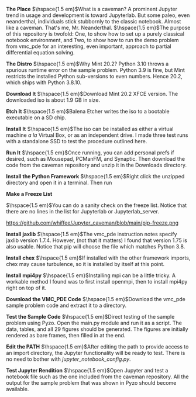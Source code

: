 ﻿__The Place__
$\hspace{1.5 em}$What is a caveman? A prominent Jupyter trend in usage and development is toward Jupyterlab. But some paleo, even neanderthal, individuals stick stubbornly to the classic notebook. Almost like a caveman. That's me, Mr. Neanderthal.
$\hspace{1.5 em}$The purpose of this repository is twofold: One, to show how to set up a purely classical notebook environment, and Two, to show how to run the demo problem from vmc_pde  for an interesting, even important, approach to partial differential equation solving.

__The Distro__
$\hspace{1.5 em}$Why Mint 20.2? Python 3.10 throws a spurious runtime error on the sample problem. Python 3.9 is fine, but Mint restricts the installed Python sub-versions to even numbers. Hence 20.2, which ships with Python 3.8.10.

__Download It__
$\hspace{1.5 em}$Download Mint 20.2 XFCE version. The downloaded iso is about 1.9 GB in size.

__Etch It__
$\hspace{1.5 em}$Balena Etcher writes the iso to a bootable executable on a SD chip.

__Install It__
$\hspace{1.5 em}$The iso can be installed as either a virtual machine _a la_ Virtual Box, or as an independent drive. I made three test runs with a standalone SSD to test the procedure outlined here.

__Run It__
$\hspace{1.5 em}$Once running, you can add personal prefs if desired, such as Mousepad, PCManFM, and Synaptic. Then download the code from the caveman repository and unzip it in the Downloads directory.

__Install the Python Framework__
$\hspace{1.5 em}$Right click the unzipped directory and open it in a terminal. Then run

__Make a Freeze List__


$\hspace{1.5 em}$You can do a sanity check on the freeze list. Notice that there are no lines in the list for Jupyterlab or Jupyterlab_server.


https://github.com/whiffee/Jupyter_caveman/blob/main/pip-freeze.png

__Install jaxlib__
$\hspace{1.5 em}$The vmc_pde instruction notes specify jaxlib version 1.7.4. However, (not that it matters) I found that version 1.75 is also usable. Notice that pip will choose the file which matches Python 3.8.

__Install chex__
$\hspace{1.5 em}$If installed with the other framework imports, chex may cause turbulence, so it is installed by itself at this point.

__Install mpi4py__
$\hspace{1.5 em}$Installing mpi can be a little tricky. A workable method I found was to first install openmpi, then to install mpi4py right on top of it.

__Download the VMC_PDE Code__
$\hspace{1.5 em}$Download the vmc_pde sample problem code and extract it to a directory.

__Test the Sample Code__
$\hspace{1.5 em}$Direct testing of the sample problem using Pyzo. Open the main.py module and run it as a script. The data, tables, and all 29 figures should be generated. The figures are initially rendered as bare frames, then filled in at the end.

__Edit the PATH__
$\hspace{1.5 em}$After editing the path to provide access to an import directory, the Jupyter functionality will be ready to test. There is no need to bother with _jupyter\_notebook\_config.py_.

__Test Jupyter Rendition__
$\hspace{1.5 em}$Open Jupyter and test a notebook file such as the one included from the caveman repository. All the output for the sample problem that was shown in Pyzo should become available.


  
